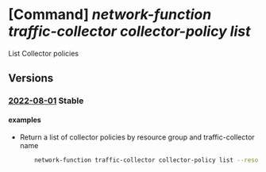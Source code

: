 # [Command] _network-function traffic-collector collector-policy list_

List Collector policies

## Versions

### [2022-08-01](/Resources/mgmt-plane/L3N1YnNjcmlwdGlvbnMve30vcmVzb3VyY2Vncm91cHMve30vcHJvdmlkZXJzL21pY3Jvc29mdC5uZXR3b3JrZnVuY3Rpb24vYXp1cmV0cmFmZmljY29sbGVjdG9ycy97fS9jb2xsZWN0b3Jwb2xpY2llcw==/2022-08-01.xml) **Stable**

<!-- mgmt-plane /subscriptions/{}/resourcegroups/{}/providers/microsoft.networkfunction/azuretrafficcollectors/{}/collectorpolicies 2022-08-01 -->

#### examples

- Return a list of collector policies by resource group and traffic-collector name
    ```bash
        network-function traffic-collector collector-policy list --resource-group rg1 --traffic-collector-name atc1
    ```
